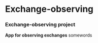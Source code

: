 # Exchange-observing
<h3>Exchange-observing project</h3>
  <b>App for observing exchanges</b>
somewords
